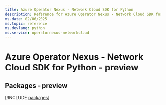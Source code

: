 ```yaml
---
title: Azure Operator Nexus - Network Cloud SDK for Python
description: Reference for Azure Operator Nexus - Network Cloud SDK for Python
ms.date: 02/06/2025
ms.topic: reference
ms.devlang: python
ms.service: operatornexus-networkcloud
---
```

# Azure Operator Nexus - Network Cloud SDK for Python - preview
## Packages - preview
[!INCLUDE [packages](operator-nexus---network-cloud-index.md)]